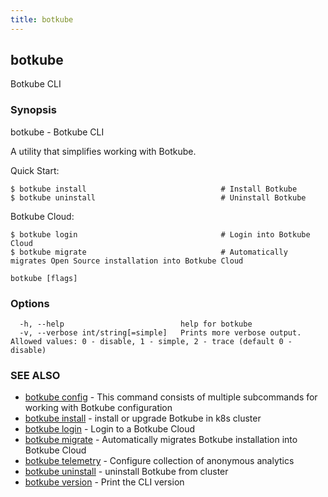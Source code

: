 ```yaml
---
title: botkube
---
```


## botkube

Botkube CLI

### Synopsis

botkube - Botkube CLI

A utility that simplifies working with Botkube.

Quick Start:

    $ botkube install                              # Install Botkube
    $ botkube uninstall                            # Uninstall Botkube

Botkube Cloud:

    $ botkube login                                # Login into Botkube Cloud
    $ botkube migrate                              # Automatically migrates Open Source installation into Botkube Cloud
    

```
botkube [flags]
```

### Options

```
  -h, --help                          help for botkube
  -v, --verbose int/string[=simple]   Prints more verbose output. Allowed values: 0 - disable, 1 - simple, 2 - trace (default 0 - disable)
```

### SEE ALSO

* [botkube config](botkube_config.md)	 - This command consists of multiple subcommands for working with Botkube configuration
* [botkube install](botkube_install.md)	 - install or upgrade Botkube in k8s cluster
* [botkube login](botkube_login.md)	 - Login to a Botkube Cloud
* [botkube migrate](botkube_migrate.md)	 - Automatically migrates Botkube installation into Botkube Cloud
* [botkube telemetry](botkube_telemetry.md)	 - Configure collection of anonymous analytics
* [botkube uninstall](botkube_uninstall.md)	 - uninstall Botkube from cluster
* [botkube version](botkube_version.md)	 - Print the CLI version


